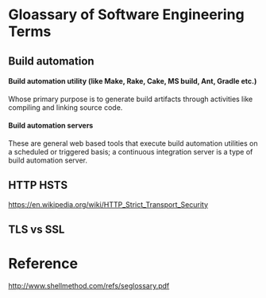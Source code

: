 # Gloassary of Software Engineering Terms

## Build automation

#### Build automation utility (like Make, Rake, Cake, MS build, Ant, Gradle etc.)

Whose primary purpose is to generate build artifacts through activities like compiling and linking source code.

#### Build automation servers

These are general web based tools that execute build automation utilities on a scheduled or triggered basis; a continuous integration server is a type of build automation server.


##  HTTP HSTS 

https://en.wikipedia.org/wiki/HTTP_Strict_Transport_Security

## TLS vs SSL

# Reference

http://www.shellmethod.com/refs/seglossary.pdf

